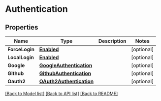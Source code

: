 # Authentication

## Properties

Name | Type | Description | Notes
------------ | ------------- | ------------- | -------------
**ForceLogin** | [**Enabled**](Enabled.md) |  | [optional] 
**LocalLogin** | [**Enabled**](Enabled.md) |  | [optional] 
**Google** | [**GoogleAuthentication**](GoogleAuthentication.md) |  | [optional] 
**Github** | [**GithubAuthentication**](GithubAuthentication.md) |  | [optional] 
**Oauth2** | [**OAuth2Authentication**](OAuth2Authentication.md) |  | [optional] 

[[Back to Model list]](../README.md#documentation-for-models) [[Back to API list]](../README.md#documentation-for-api-endpoints) [[Back to README]](../README.md)


